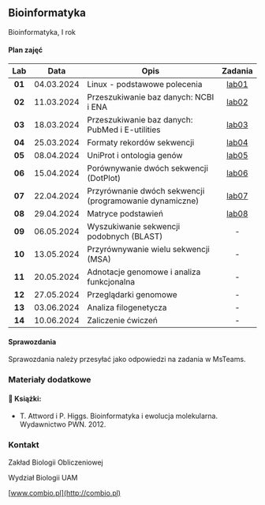 ## Bioinformatyka

Bioinformatyka, I rok

#### Plan zajęć

| Lab | Data | Opis | Zadania |
| :---: | --- | --- | :---: |
| **01** | 04.03.2024 | Linux - podstawowe polecenia  | [lab01](./labs/lab01.md) |
| **02** | 11.03.2024 | Przeszukiwanie baz danych: NCBI i ENA  | [lab02](./labs/lab02.md) |
| **03** | 18.03.2024 | Przeszukiwanie baz danych: PubMed i E-utilities  | [lab03](./labs/lab03.md) |
| **04** | 25.03.2024 | Formaty rekordów sekwencji  | [lab04](./labs/lab04.md) |
| **05** | 08.04.2024 | UniProt i ontologia genów  | [lab05](./labs/lab05.md) |
| **06** | 15.04.2024 | Porównywanie dwóch sekwencji (DotPlot)  | [lab06](./labs/lab06.md) |
| **07** | 22.04.2024 | Przyrównanie dwóch sekwencji (programowanie dynamiczne) | [lab07](./labs/lab07.md) |
| **08** | 29.04.2024 | Matryce podstawień | [lab08](./labs/lab08.md) |
| **09** | 06.05.2024 | Wyszukiwanie sekwencji podobnych (BLAST) | - |
| **10** | 13.05.2024 | Przyrównywanie wielu sekwencji (MSA) | - |
| **11** | 20.05.2024 | Adnotacje genomowe i analiza funkcjonalna | - |
| **12** | 27.05.2024 | Przeglądarki genomowe | - |
| **13** | 03.06.2024 | Analiza filogenetycza | - |
| **14** | 10.06.2024 | Zaliczenie ćwiczeń | -  |

#### Sprawozdania

Sprawozdania należy przesyłać jako odpowiedzi na zadania w MsTeams.


### Materiały dodatkowe


#### :closed_book: Książki:

* T. Attword i P. Higgs. Bioinformatyka i ewolucja molekularna. Wydawnictwo PWN. 2012.


### Kontakt

Zakład Biologii Obliczeniowej

Wydział Biologii UAM

[www.combio.pl](http://combio.pl)